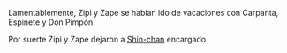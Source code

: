 Lamentablemente, Zipi y Zape se habían ido de vacaciones con Carpanta, Espinete
y Don Pimpón.

Por suerte Zipi y Zape dejaron a [Shin-chan](Shin-chan/Shin-chan.md) encargado  
